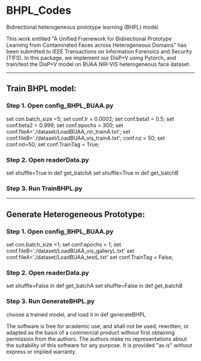 # BHPL_Codes

Bidirectional heterogeneous prototype learning (BHPL) model

This work entitled "A Unified Framework for Bidirectional Prototype Learning from Contaminated Faces across Heterogeneous Domains" has been submitted to IEEE Transactions on Information Forensics and Security (TIFS). 
In this package, we implement our DisP+V using Pytorch, and train/test the DisP+V model on BUAA NIR-VIS heterogeneous face dataset.

-------------------------------------------------------------------------
## Train BHPL model:

### Step 1. Open config_BHPL_BUAA.py 
set con.batch_size =5;
set conf.lr = 0.0002;
set conf.beta1 = 0.5;
set conf.beta2 = 0.999;
set conf.epochs = 300;
set conf.fileA='./dataset/LoadBUAA_nir_trainA.txt';
set conf.fileB='./dataset/LoadBUAA_vis_trainA.txt';
conf.nz = 50;
set conf.nd=50;
set conf.TrainTag = True;

### Step 2. Open readerData.py
set shuffle=True in def get_batchA
set shuffle=True in def get_batchB

### Step 3. Run TrainBHPL.py


--------------------------------------------------------------------------
## Generate Heterogeneous Prototype:

### Step 1. Open config_BHPL_BUAA.py 
set con.batch_size =1;
set conf.epochs = 1;
set conf.fileB='./dataset/LoadBUAA_vis_galleryL.txt'
set conf.fileA='./dataset/LoadBUAA_testL.txt'
set conf.TrainTag = False;

### Step 2. Open readerData.py
set shuffle=False in def get_batchA
set shuffle=False in def get_batchB

### Step 3. Run GenerateBHPL.py
choose a trained model, and load it in def generateBHPL


The software is free for academic use, and shall not be used, rewritten, or adapted as the basis of a commercial product without first obtaining permission from the authors. The authors make no representations about the suitability of this software for any purpose. It is provided "as is" without express or implied warranty.

